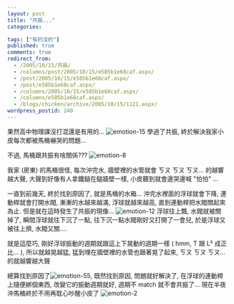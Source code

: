 ```yaml
---
layout: post
title: "共振..."
categories:

tags: ["有的沒的"]
published: true
comments: true
redirect_from:
  - /2005/10/15/共振/
  - /columns/post/2005/10/15/e585b1e68caf.aspx/
  - /post/2005/10/15/e585b1e68caf.aspx/
  - /post/e585b1e68caf.aspx/
  - /columns/2005/10/15/e585b1e68caf.aspx/
  - /columns/e585b1e68caf.aspx/
  - /blogs/chicken/archive/2005/10/15/1121.aspx/
wordpress_postid: 240
---
```


果然高中物理課沒打混還是有用的... ![emotion-15](/images/2005-10-15-resonance/emotion-15.gif) 學過了共振, 終於解決我家小皮每次都被馬桶嚇哭的問題...

不過, 馬桶跟共振有啥關係??? ![emotion-8](/images/2005-10-15-resonance/emotion-8.gif)

我家 (房東) 的馬桶很怪, 每次沖完水, 牆壁裡的水管就會 ㄎㄡ ㄎㄡ ㄎㄡ... 的越響越大聲, 大聲到好像有人拿鐵鎚在鎚牆壁一樣, 小皮聽到就會邊哭邊喊 "怕怕" ...

<!--more-->

一直到前幾天, 終於找到原因了, 就是馬桶的水箱... 沖完水裡面的浮球就會下降, 連動桿就會打開水閥, 漸漸的水越來越滿, 浮球就越來越高, 直到連動桿把水閥關起來為止. 但是就在這時發生了共振的現像... ![emotion-12](/images/2005-10-15-resonance/emotion-12.gif) 浮球往上飄, 水閥就被關掉了, 瞬間浮球就往下沉了一點, 往下沉一點水閥剛好又打開了一會兒, 於是浮球又被往上擠, 水閥又關....

就是這麼巧, 剛好浮球振動的週期就跟這上下晃動的週期一樣 ( hmm, T 跟 L² 成正比... ), 所以就越晃越猛, 猛到埋在牆壁裡的水管也跟著晃了起來, ㄎㄡ ㄎㄡ ㄎㄡ... 的就越響越大聲

總算找到原因了![emotion-55](/images/2005-10-15-resonance/emotion-55.gif), 既然找到原因, 問題就好解決了, 在浮球的連動桿上隨便綁個東西, 改變它的振動週期就好, 週期不 match 就不會共振了... 現在半夜沖馬桶終於不用再耽心吵醒小皮了 ![emotion-2](/images/2005-10-15-resonance/emotion-2.gif)
